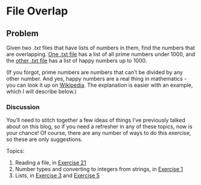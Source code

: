 # File Overlap  
## Problem

Given two _.txt_ files that have lists of numbers in them, find the numbers that are overlapping. [One .txt file](http://www.practicepython.org/assets/primenumbers.txt) has a list of all prime numbers under 1000, and the [other .txt file](http://www.practicepython.org/assets/happynumbers.txt) has a list of happy numbers up to 1000.

(If you forgot, prime numbers are numbers that can’t be divided by any other number. And yes, happy numbers are a real thing in mathematics - you can look it up on [Wikipedia](http://en.wikipedia.org/wiki/Happy_number). The explanation is easier with an example, which I will describe below.)

### Discussion

You’ll need to stitch together a few ideas of things I’ve previously talked about on this blog, so if you need a refresher in any of these topics, now is your chance! Of course, there are any number of ways to do this exercise, so these are only suggestions.

Topics:

1. Reading a file, in [Exercise 21](readfromfile.md)
2. Number types and converting to integers from strings, in [Exercise 1](characterinput.md)
3. Lists, in [Exercise 3](listlessthanten.md) and [Exercise 5](listoverlap.md)